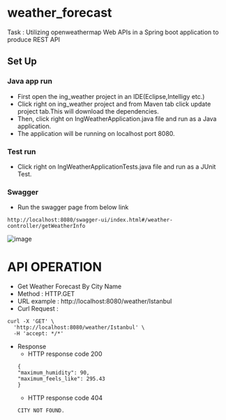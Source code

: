 # weather_forecast
Task : Utilizing openweathermap Web APIs in a Spring boot application to produce REST API
## Set Up
### Java app run
* First open the ing_weather project in an IDE(Eclipse,Intelligy etc.)
* Click right on ing_weather project and from Maven tab click update project tab.This will download the dependencies.
* Then, click right on IngWeatherApplication.java file and run as a Java application.
* The application will be running on localhost port 8080.
### Test run
* Click right on IngWeatherApplicationTests.java file and run as a JUnit Test.
### Swagger
* Run the swagger page from below link
```
http://localhost:8080/swagger-ui/index.html#/weather-controller/getWeatherInfo
```
![image](https://github.com/algiknr/weather_forecast/assets/44142761/57de6b10-f655-4f6d-a8ed-9d2d2c526e43)

# API OPERATION
* Get Weather Forecast By City Name
* Method : HTTP.GET
* URL example : http://localhost:8080/weather/Istanbul
* Curl Request :
```
curl -X 'GET' \
  'http://localhost:8080/weather/Istanbul' \
  -H 'accept: */*'
```
* Response
  * HTTP response code 200
  ```
  {
  "maximum_humidity": 90,
  "maximum_feels_like": 295.43
  }
  ```
  * HTTP response code 404
  ```
  CITY NOT FOUND.
  ```  
